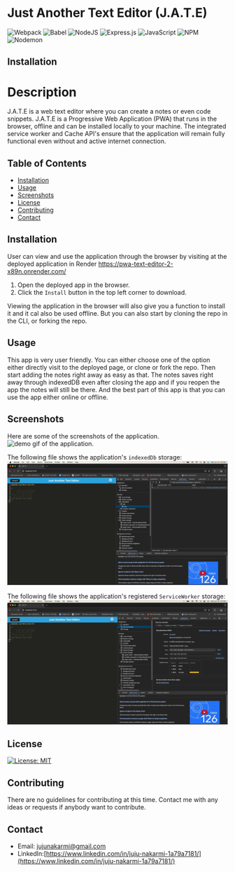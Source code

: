 # Just Another Text Editor (J.A.T.E)
![Webpack](https://img.shields.io/badge/webpack-%238DD6F9.svg?style=for-the-badge&logo=webpack&logoColor=black)
![Babel](https://img.shields.io/badge/Babel-F9DC3e?style=for-the-badge&logo=babel&logoColor=black)
![NodeJS](https://img.shields.io/badge/node.js-6DA55F?style=for-the-badge&logo=node.js&logoColor=white)
![Express.js](https://img.shields.io/badge/express.js-%23404d59.svg?style=for-the-badge&logo=express&logoColor=%2361DAFB)
![JavaScript](https://img.shields.io/badge/javascript-%23323330.svg?style=for-the-badge&logo=javascript&logoColor=%23F7DF1E)
![NPM](https://img.shields.io/badge/NPM-%23CB3837.svg?style=for-the-badge&logo=npm&logoColor=white)
![Nodemon](https://img.shields.io/badge/NODEMON-%23323330.svg?style=for-the-badge&logo=nodemon&logoColor=%BBDEAD)

## Installation

# Description
J.A.T.E is a web text editor where you can create a notes or even code snippets. J.A.T.E is a Progressive Web Application (PWA) that runs in the browser, offline and can be installed locally to your machine. The integrated service worker and Cache API's ensure that the application will remain fully functional even without and active internet connection.


  ## Table of Contents

* [Installation](#installation)
* [Usage](#usage)
* [Screenshots](#screenshots)
* [License](#license)
* [Contributing](#contributing)
* [Contact](#contact)

## Installation
  User can view and use the application through the browser by visiting at the deployed application in Render
  https://pwa-text-editor-2-x89n.onrender.com/

  1. Open the deployed app in the browser.
  2. Click the `Install` button in the top left corner to download.

  Viewing the application in the browser will also give you a function to install it and it cal also be used offline.
  But you can also start by cloning the repo in the CLI, or forking the repo.


## Usage
   This app is very user friendly. You can either choose one of the option either directly visit to the deployed page, or clone or fork the repo. Then start adding the notes right away as easy as that. The notes saves right away  through indexedDB even after closing the app and if you reopen the app the notes will still be there. And the best part of this app is that you can use the app either online or offline. 



## Screenshots
Here are some of the screenshots of the application.
![demo gif of the application.](./assets/screenshots/demo.gif)

The following file shows the application's `indexedDb` storage:
![Screenshot image of the application.](./assets/screenshots/screenshot-1.png)


The following file shows the application's registered `ServiceWorker` storage:
![Screenshot image of the application.](./assets/screenshots/screenshot-2.png)



## License
[![License: MIT](https://img.shields.io/badge/License-MIT-blue.svg)](https://opensource.org/licenses/MIT)

## Contributing

There are no guidelines for contributing at this time. Contact me with any ideas or requests if anybody want to contribute.


## Contact
* Email: jujunakarmi@gmail.com
* LinkedIn:[https://www.linkedin.com/in/juju-nakarmi-1a79a7181/](https://www.linkedin.com/in/juju-nakarmi-1a79a7181/)